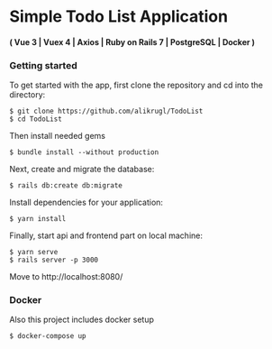 # Simple Todo List Application #
#### ( Vue 3 | Vuex 4 | Axios | Ruby on Rails 7 | PostgreSQL | Docker )

### Getting started

To get started with the app, first clone the repository and cd into the directory:
```
$ git clone https://github.com/alikrugl/TodoList
$ cd TodoList
```
Then install needed gems
```
$ bundle install --without production
```
Next, create and migrate the database:
```
$ rails db:create db:migrate
```
Install dependencies for your application:
```
$ yarn install
```
Finally, start api and frontend part on local machine: 
```
$ yarn serve
$ rails server -p 3000
```
Move to http://localhost:8080/

### Docker

Also this project includes docker setup

```
$ docker-compose up
```